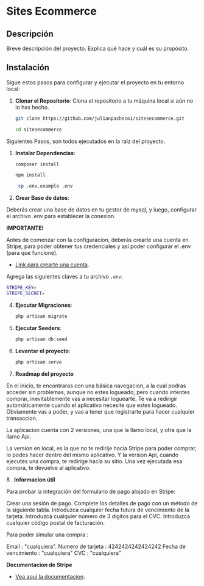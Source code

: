 # Sites Ecommerce

## Descripción

Breve descripción del proyecto. Explica qué hace y cuál es su propósito.

## Instalación

Sigue estos pasos para configurar y ejecutar el proyecto en tu entorno local:

1. **Clonar el Repositorio**:
   Clona el repositorio a tu máquina local si aún no lo has hecho.


   ```bash
   git clone https://github.com/julianpacheco1/sitesecommerce.git
   ```

   ```bash
   cd sitesecommerce
   ```

Siguientes Pasos, son todos ejecutados en la raíz del proyecto.

1. **Instalar Dependencias**:

   ```bash
   composer install
   ```

   ```bash
   npm install
   ```
   
   ```bash
    cp .env.example .env
   ```

3. **Crear Base de datos**:

Deberás crear una base de datos en tu gestor de mysql, y luego, configurar el archivo .env para establecer la conexion.


**IMPORTANTE!**

Antes de comenzar con la configuracion, deberás crearte una cuenta en Stripe, para poder obtener tus credenciales y así poder configurar el .env (para que funcione).

 - [Link para crearte una cuenta](https://dashboard.stripe.com/register).

Agrega las siguientes claves a tu archivo `.env`:

```bash
STRIPE_KEY=
STRIPE_SECRET=
```


4. **Ejecutar Migraciones**:

   ```bash
   php artisan migrate
   ```

5. **Ejecutar Seeders**:

   ```bash
   php artisan db:seed


6. **Levantar el proyecto**:
   ```bash
   php artisan serve


7. **Roadmap del proyecto**

En el inicio, te encontraras con una básica navegacion, a la cual podras acceder sin problemas, aunque no estes logueado; pero cuando intentes comprar, inevitablemente vas a necesitar loguearte.
Te va a redirigir automáticamente cuando el aplicativo necesite que estes logueado.
Obviamente vas a poder, y vas a tener que registrarte para hacer cualquier transaccion. 

La aplicacion cuenta con 2 versiones, una que la llamo local, y otra que la llamo Api.

La version en local, es la que no te redirije hacia Stripe para poder comprar, lo podes hacer dentro del mismo aplicativo.
Y la version Api, cuando ejecutes una compra, te redirige hacia su sitio. Una vez ejecutada esa compra, te devuelve al aplicativo.


8 . **Informacion útil**

Para probar la integración del formulario de pago alojado en Stripe:

Crear una sesión de pago.
Complete los detalles de pago con un método de la siguiente tabla.
Introduzca cualquier fecha futura de vencimiento de la tarjeta.
Introduzca cualquier número de 3 dígitos para el CVC.
Introduzca cualquier código postal de facturación.

Para poder simular una compra : 

Email : "cualquiera".
Numero de tarjeta : 4242424242424242
Fecha de vencimiento : "cualquiera"
CVC : "cualquiera"



**Documentacion de Stripe**

 - [Vea aquí la documentacion](https://docs.stripe.com/payments/accept-a-payment).